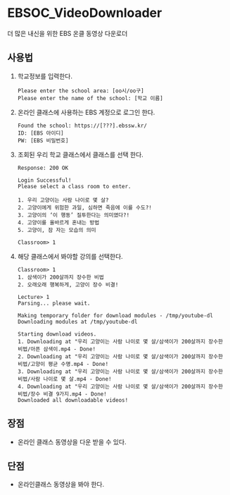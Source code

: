 # EBSOC_VideoDownloader
더 많은 내신을 위한 EBS 온클 동영상 다운로더<br>

## 사용법

1. 학교정보를 입력한다.

   ```
   Please enter the school area: [oo시/oo구]
   Please enter the name of the school: [학교 이름]
   ```

2. 온라인 클래스에 사용하는 EBS 계정으로 로그인 한다.

   ```
   Found the school: https://[???].ebssw.kr/
   ID: [EBS 아이디]
   PW: [EBS 비밀번호]
   ```

3. 조회된 우리 학교 클래스에서 클래스를 선택 한다.

   ```
   Response: 200 OK
   
   Login Successful!
   Please select a class room to enter.
   
   1. 우리 고양이는 사람 나이로 몇 살?
   2. 고양이에게 위험한 과일, 심하면 죽음에 이를 수도?!
   3. 고양이의 ‘이 행동’ 질투한다는 의미였다?!
   4. 고양이를 올바르게 혼내는 방법
   5. 고양이, 잠 자는 모습의 의미
   
   Classroom> 1
   ```

4. 해당 클래스에서 봐야할 강의를 선택한다.

   ```
   Classroom> 1
   1. 삼색이가 200살까지 장수한 비법
   2. 오래오래 행복하게, 고양이 장수 비결!
   
   Lecture> 1
   Parsing... please wait.
   
   Making temporary folder for download modules - /tmp/youtube-dl
   Downloading modules at /tmp/youtube-dl
   
   Starting download videos.
   1. Downloading at "우리 고양이는 사람 나이로 몇 살/삼색이가 200살까지 장수한 비법/아픈 삼색이.mp4 - Done!
   2. Downloading at "우리 고양이는 사람 나이로 몇 살/삼색이가 200살까지 장수한 비법/고양이 평균 수명.mp4 - Done!
   3. Downloading at "우리 고양이는 사람 나이로 몇 살/삼색이가 200살까지 장수한 비법/사람 나이로 몇 살.mp4 - Done!
   4. Downloading at "우리 고양이는 사람 나이로 몇 살/삼색이가 200살까지 장수한 비법/장수 비결 9가지.mp4 - Done!
   Downloaded all downloadable videos!
   ```

## 장점

- 온라인 클래스 동영상을 다운 받을 수 있다.

## 단점

- 온라인클래스 동영상을 봐야 한다.
